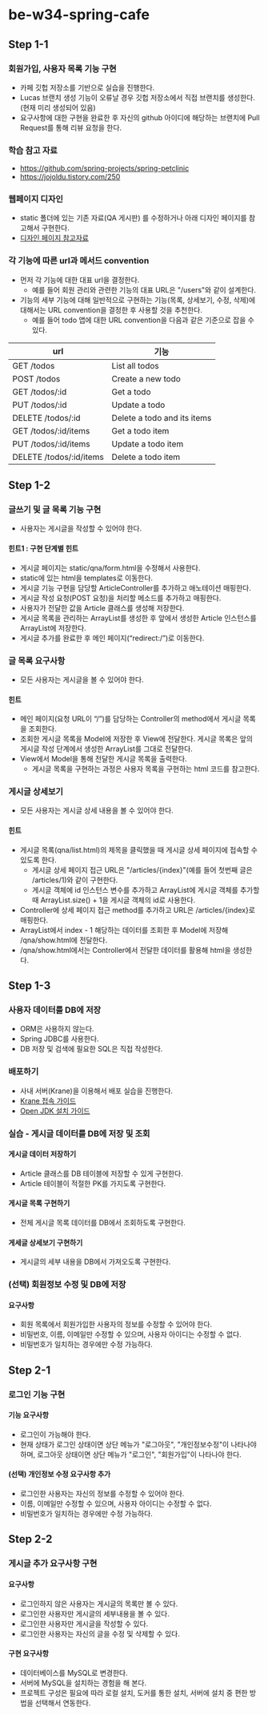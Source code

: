 # be-w34-spring-cafe

## Step 1-1

### 회원가입, 사용자 목록 기능 구현
* 카페 깃헙 저장소를 기반으로 실습을 진행한다.
* Lucas 브랜치 생성 기능이 오류날 경우 깃헙 저장소에서 직접 브랜치를 생성한다. (현재 미리 생성되어 있음)
* 요구사항에 대한 구현을 완료한 후 자신의 github 아이디에 해당하는 브랜치에 Pull Request를 통해 리뷰 요청을 한다.

### 학습 참고 자료
* https://github.com/spring-projects/spring-petclinic
* https://jojoldu.tistory.com/250

### 웹페이지 디자인
* static 폴더에 있는 기존 자료(QA 게시판) 를 수정하거나 아래 디자인 페이지를 참고해서 구현한다.
* [디자인 페이지 참고자료](https://www.figma.com/file/nwhBasptomWJCAMkElxp74/%EC%9E%90%EB%B0%94%EB%B0%B1%EC%97%94%EB%93%9C%EA%B5%90%EC%9C%A1%EC%9A%A9%EC%9B%B9%ED%8E%98%EC%9D%B4%EC%A7%80?node-id=0%3A1)

### 각 기능에 따른 url과 메서드 convention
* 먼저 각 기능에 대한 대표 url을 결정한다.
  * 예를 들어 회원 관리와 관련한 기능의 대표 URL은 "/users"와 같이 설계한다.
* 기능의 세부 기능에 대해 일반적으로 구현하는 기능(목록, 상세보기, 수정, 삭제)에 대해서는 URL convention을 결정한 후 사용할 것을 추천한다.
  * 예를 들어 todo 앱에 대한 URL convention을 다음과 같은 기준으로 잡을 수 있다.

| url                      | 	기능                           |
|--------------------------|-------------------------------|
| GET /todos               | 	List all todos               |
| POST /todos              | 	Create a new todo            |
| GET /todos/:id           | 	Get a todo                   |
| PUT /todos/:id           | 	Update a todo                |
| DELETE /todos/:id        | 	Delete a todo and its items  |
| GET /todos/:id/items     | 	Get a todo item              |
| PUT /todos/:id/items     | 	Update a todo item           |
| DELETE /todos/:id/items  | 	Delete a todo item           |

## Step 1-2

### 글쓰기 및 글 목록 기능 구현
* 사용자는 게시글을 작성할 수 있어야 한다.

#### 힌트1 : 구현 단계별 힌트
* 게시글 페이지는 static/qna/form.html을 수정해서 사용한다.
* static에 있는 html을 templates로 이동한다.
* 게시글 기능 구현을 담당할 ArticleController를 추가하고 애노테이션 매핑한다.
* 게시글 작성 요청(POST 요청)을 처리할 메소드를 추가하고 매핑한다.
* 사용자가 전달한 값을 Article 클래스를 생성해 저장한다.
* 게시글 목록을 관리하는 ArrayList를 생성한 후 앞에서 생성한 Article 인스턴스를 ArrayList에 저장한다.
* 게시글 추가를 완료한 후 메인 페이지(“redirect:/”)로 이동한다.

### 글 목록 요구사항
* 모든 사용자는 게시글을 볼 수 있어야 한다.

#### 힌트
* 메인 페이지(요청 URL이 “/”)를 담당하는 Controller의 method에서 게시글 목록을 조회한다.
* 조회한 게시글 목록을 Model에 저장한 후 View에 전달한다. 게시글 목록은 앞의 게시글 작성 단계에서 생성한 ArrayList를 그대로 전달한다.
* View에서 Model을 통해 전달한 게시글 목록을 출력한다.
  * 게시글 목록을 구현하는 과정은 사용자 목록을 구현하는 html 코드를 참고한다.

### 게시글 상세보기
* 모든 사용자는 게시글 상세 내용을 볼 수 있어야 한다.

#### 힌트
* 게시글 목록(qna/list.html)의 제목을 클릭했을 때 게시글 상세 페이지에 접속할 수 있도록 한다.
  * 게시글 상세 페이지 접근 URL은 "/articles/{index}"(예를 들어 첫번째 글은 /articles/1)와 같이 구현한다.
  * 게시글 객체에 id 인스턴스 변수를 추가하고 ArrayList에 게시글 객체를 추가할 때 ArrayList.size() + 1을 게시글 객체의 id로 사용한다.
* Controller에 상세 페이지 접근 method를 추가하고 URL은 /articles/{index}로 매핑한다.
* ArrayList에서 index - 1 해당하는 데이터를 조회한 후 Model에 저장해 /qna/show.html에 전달한다.
* /qna/show.html에서는 Controller에서 전달한 데이터를 활용해 html을 생성한다.

## Step 1-3

### 사용자 데이터를 DB에 저장
* ORM은 사용하지 않는다.
* Spring JDBC를 사용한다.
* DB 저장 및 검색에 필요한 SQL은 직접 작성한다.

### 배포하기
* 사내 서버(Krane)을 이용해서 배포 실습을 진행한다.
* [Krane 접속 가이드](https://docs.google.com/document/d/1KautiZ6i57Brd7zG468VamOM5FFMHH28zEwOtzGJx7U/edit#heading=h.6ve4m3bphoxn)
* [Open JDK 설치 가이드](https://docs.google.com/document/d/1f81XSow0w9vVSpuFX01rCfraO0Cm5NzifId232SMTjQ/edit#)

### 실습 - 게시글 데이터를 DB에 저장 및 조회

#### 게시글 데이터 저장하기
* Article 클래스를 DB 테이블에 저장할 수 있게 구현한다.
* Article 테이블이 적절한 PK를 가지도록 구현한다.

#### 게시글 목록 구현하기
* 전체 게시글 목록 데이터를 DB에서 조회하도록 구현한다.

#### 게세글 상세보기 구현하기
* 게시글의 세부 내용을 DB에서 가져오도록 구현한다.

### (선택) 회원정보 수정 및 DB에 저장

#### 요구사항
* 회원 목록에서 회원가입한 사용자의 정보를 수정할 수 있어야 한다.
* 비밀번호, 이름, 이메일만 수정할 수 있으며, 사용자 아이디는 수정할 수 없다.
* 비밀번호가 일치하는 경우에만 수정 가능하다.

## Step 2-1

### 로그인 기능 구현

#### 기능 요구사항
* 로그인이 가능해야 한다.
* 현재 상태가 로그인 상태이면 상단 메뉴가 "로그아웃", "개인정보수정"이 나타나야 하며, 로그아웃 상태이면 상단 메뉴가 "로그인", "회원가입"이 나타나야 한다.

#### (선택) 개인정보 수정 요구사항 추가
* 로그인한 사용자는 자신의 정보를 수정할 수 있어야 한다.
* 이름, 이메일만 수정할 수 있으며, 사용자 아이디는 수정할 수 없다.
* 비밀번호가 일치하는 경우에만 수정 가능하다.

## Step 2-2

### 게시글 추가 요구사항 구현

#### 요구사항
* 로그인하지 않은 사용자는 게시글의 목록만 볼 수 있다.
* 로그인한 사용자만 게시글의 세부내용을 볼 수 있다.
* 로그인한 사용자만 게시글을 작성할 수 있다.
* 로그인한 사용자는 자신의 글을 수정 및 삭제할 수 있다.

#### 구현 요구사항
* 데이터베이스를 MySQL로 변경한다.
* 서버에 MySQL을 설치하는 경험을 해 본다.
* 프로젝트 구성은 필요에 따라 로컬 설치, 도커를 통한 설치, 서버에 설치 중 편한 방법을 선택해서 연동한다.
